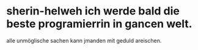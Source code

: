 # sherin-helweh ich werde bald die beste programierrin in gancen welt.
alle unmöglische sachen kann jmanden mit geduld areischen.

